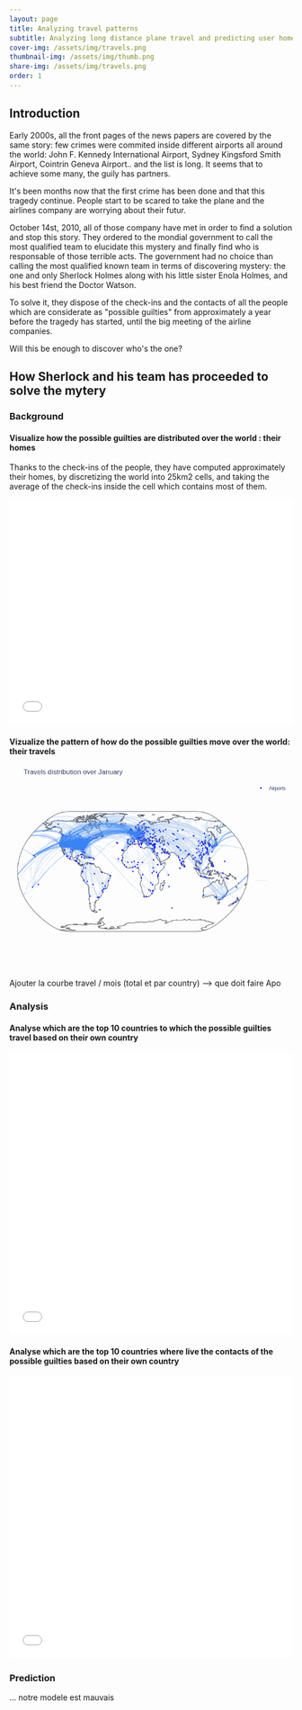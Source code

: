 ```yaml
---
layout: page
title: Analyzing travel patterns
subtitle: Analyzing long distance plane travel and predicting user home area based on their long distance travels
cover-img: /assets/img/travels.png
thumbnail-img: /assets/img/thumb.png
share-img: /assets/img/travels.png
order: 1
---
```


## Introduction
Early 2000s, all the front pages of the news papers are covered by the same story: few crimes were commited inside different airports all around the world: John F. Kennedy International Airport, Sydney Kingsford Smith Airport, Cointrin Geneva Airport.. and the list is long. It seems that to achieve some many, the guily has partners. 

It's been months now that the first crime has been done and that this tragedy continue. People start to be scared to take the plane and the airlines company are worrying about their futur. 

October 14st, 2010, all of those company have met in order to find a solution and stop this story. They ordered to the mondial government to call the most qualified team to elucidate this mystery and finally find who is responsable of those terrible acts. The government had no choice than calling the most qualified known team in terms of discovering mystery: the one and only Sherlock Holmes along with his little sister Enola Holmes, and his best friend the Doctor Watson.

To solve it, they dispose of the check-ins and the contacts of all the people which are considerate as "possible guilties" from approximately a year before the tragedy has started, until the big meeting of the airline companies.

Will this be enough to discover who's the one?


## How Sherlock and his team has proceeded to solve the mytery
### Background
#### Visualize how the possible guilties are distributed over the world : their homes

Thanks to the check-ins of the people, they have computed approximately their homes, by discretizing the world into 25km2 cells, and taking the average of the check-ins inside the cell which contains most of them.

<iframe src="assets/homes_map.html" width="100%" height="400" frameborder="0" style="border:0" allowfullscreen></iframe>


#### Vizualize the pattern of how do the possible guilties move over the world: their travels

![Alt Text](assets/img/animated-2.gif)

Ajouter la courbe travel / mois (total et par country) --> que doit faire Apo


### Analysis
#### Analyse which are the top 10 countries to which the possible guilties travel based on their own country

<iframe src="assets/top10visited.html" width="100%" height="500" frameborder="0" style="border:0" allowfullscreen></iframe>

#### Analyse which are the top 10 countries where live the contacts of the possible guilties based on their own country

<iframe src="assets/top10friends.html" width="100%" height="500" frameborder="0" style="border:0" allowfullscreen></iframe>

### Prediction

... notre modele est mauvais



